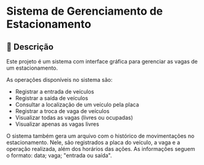 # Sistema de Gerenciamento de Estacionamento

## 🚗 Descrição
Este projeto é um sistema com interface gráfica para gerenciar as vagas de um estacionamento.

As operações disponíveis no sistema são:
  - Registrar a entrada de veículos
  - Registrar a saída de veículos
  - Consultar a localização de um veículo pela placa
  - Registrar a troca de vaga de veículos
  - Visualizar todas as vagas (livres ou ocupadas)
  - Visualizar apenas as vagas livres
  
O sistema também gera um arquivo com o histórico de movimentações no estacionamento. Nele, são registrados a placa do veículo, a vaga e a operação realizada, além dos horários das ações. As informações seguem o formato: data; vaga; "entrada ou saída".
